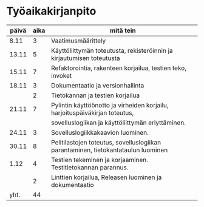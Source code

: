 # Työaikakirjanpito

| **päivä** | **aika** | **mitä tein**                                         |
|-----------|----------|-------------------------------------------------------|
|   8.11    |    3     | Vaatimusmäärittely                                    |
|   13.11   |    5     | Käyttöliittymän toteutusta, rekisteröinnin ja kirjautumisen toteutusta      |
|   15.11   |    7     | Refaktorointia, rakenteen korjailua, testien teko, invoket                  |
|   18.11   |    3     | Dokumentaatio ja versionhallinta                                            |
|           |    2     | Tietokannan ja testien korjailua                                            |
|   21.11   |    7     | Pylintin käyttöönotto ja virheiden korjailu, harjoituspäiväkirjan toteutus, |
|           |          | sovelluslogiikan ja käyttöliittymän eriyttäminen.                           |
|   24.11   |    3     | Sovelluslogiikkakaavion luominen.                                           |
|   30.11   |    8     | Pelitilastojen toteutus, sovelluslogiikan parantaminen, tietokantataulun luominen |
|   1.12    |    4     | Testien tekeminen ja korjaaminen. Testitietokannan parannus.                      |
|           |    2     | Linttien korjailua, Releasen luominen ja dokumentaatio                            |
|     yht.  |    44    |                                                                                   |

